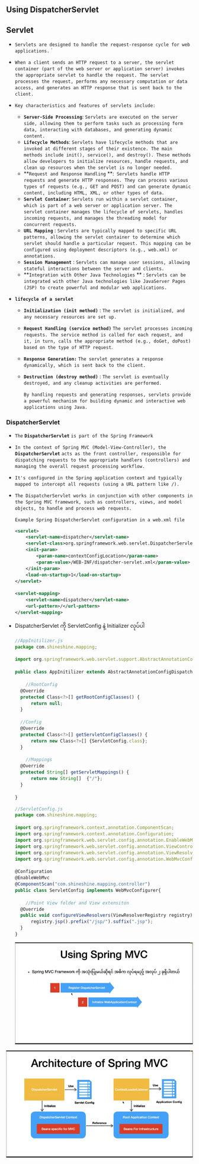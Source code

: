 ## Using DispatcherServlet

## Servlet

- `Servlets are designed to handle the request-response cycle for web applications.` `

- `When a client sends an HTTP request to a server, the servlet container (part of the web server or application server) invokes the appropriate servlet to handle the request. The servlet processes the request, performs any necessary computation or data access, and generates an HTTP response that is sent back to the client.`

- `Key characteristics and features of servlets include:`

  - **`Server-Side Processing`**: `Servlets are executed on the server side, allowing them to perform tasks such as processing form data, interacting with databases, and generating dynamic content.`
  - **`Lifecycle Methods`**: `Servlets have lifecycle methods that are invoked at different stages of their existence. The main methods include init(), service(), and destroy(). These methods allow developers to initialize resources, handle requests, and clean up resources when the servlet is no longer needed.`
  - **`Request and Response Handling` **:` Servlets handle HTTP requests and generate HTTP responses. They can process various types of requests (e.g., GET and POST) and can generate dynamic content, including HTML, XML, or other types of data.`
  - **`Servlet Container`**: `Servlets run within a servlet container, which is part of a web server or application server. The servlet container manages the lifecycle of servlets, handles incoming requests, and manages the threading model for concurrent requests.`
  - **`URL Mapping`** : `Servlets are typically mapped to specific URL patterns, allowing the servlet container to determine which servlet should handle a particular request. This mapping can be configured using deployment descriptors (e.g., web.xml) or annotations.`
  - **`Session Management`** : `Servlets can manage user sessions, allowing stateful interactions between the server and clients.`
  - **`Integration with Other Java Technologies` ** : `Servlets can be integrated with other Java technologies like JavaServer Pages (JSP) to create powerful and modular web applications.`
  
- **`lifecycle of a servlet`**

  - **`Initialization (init method)`** : `The servlet is initialized, and any necessary resources are set up.`

  - **`Request Handling (service method)`** `The servlet processes incoming requests. The service method is called for each request, and it, in turn, calls the appropriate method (e.g., doGet, doPost) based on the type of HTTP request`.

  - **`Response Generation:`** `The servlet generates a response dynamically, which is sent back to the client.`

  - **`Destruction (destroy method)`** : `The servlet is eventually destroyed, and any cleanup activities are performed.`

    `By handling requests and generating responses, servlets provide a powerful mechanism for building dynamic and interactive web applications using Java.`



### DispatcherServlet

- `The` **`DispatcherServlet`** `is part of the Spring Framework`

- `In the context of Spring MVC (Model-View-Controller), the `**`DispatcherServlet`** `acts as the front controller, responsible for dispatching requests to the appropriate handlers (controllers) and managing the overall request processing workflow.`

- `It's configured in the Spring application context and typically mapped to intercept all requests (using a URL pattern like /).`

- `The DispatcherServlet works in conjunction with other components in the Spring MVC framework, such as controllers, views, and model objects, to handle and process web requests.`

  `Example Spring DispatcherServlet configuration in a web.xml file`

  ```xml
  <servlet>
      <servlet-name>dispatcher</servlet-name>
      <servlet-class>org.springframework.web.servlet.DispatcherServlet</servlet-class>
      <init-param>
          <param-name>contextConfigLocation</param-name>
          <param-value>/WEB-INF/dispatcher-servlet.xml</param-value>
      </init-param>
      <load-on-startup>1</load-on-startup>
  </servlet>
  
  <servlet-mapping>
      <servlet-name>dispatcher</servlet-name>
      <url-pattern>/</url-pattern>
  </servlet-mapping>
  
  ```

  

- DispatcherServlet  ကို ServletConfig နဲ့  Initializer လုပ်ပါ

  ```js
  //AppInitilizer.js
  package com.shineshine.mapping;
  
  import org.springframework.web.servlet.support.AbstractAnnotationConfigDispatcherServletInitializer;
  
  public class AppInitilizer extends AbstractAnnotationConfigDispatcherServletInitializer{
  
      //RootConfig
  	@Override
  	protected Class<?>[] getRootConfigClasses() {
  		return null;
  	}
  
  	//Config
  	@Override
  	protected Class<?>[] getServletConfigClasses() {
  		return new Class<?>[] {ServletConfig.class};
  	}
  
      //Mappings
  	@Override
  	protected String[] getServletMappings() { 
  		return new String[]  {"/"};
  	}
  
  }
  
  ```

  ```js
  //ServletConfig.js
  package com.shineshine.mapping;
  
  import org.springframework.context.annotation.ComponentScan;
  import org.springframework.context.annotation.Configuration;
  import org.springframework.web.servlet.config.annotation.EnableWebMvc;
  import org.springframework.web.servlet.config.annotation.ViewControllerRegistry;
  import org.springframework.web.servlet.config.annotation.ViewResolverRegistry;
  import org.springframework.web.servlet.config.annotation.WebMvcConfigurer;
  
  @Configuration
  @EnableWebMvc
  @ComponentScan("com.shineshine.mapping.controller")
  public class ServletConfig implements WebMvcConfigurer{
  
      //Point View folder and View extensiton
  	@Override
  	public void configureViewResolvers(ViewResolverRegistry registry) {
  		registry.jsp().prefix("/jsp/").suffix(".jsp");
  	}
  }
  
  ```

  ![](imgs/005.png)

![](imgs/004.png)
